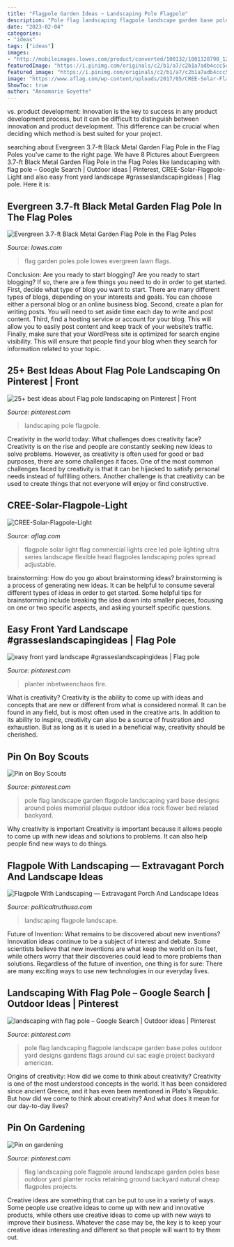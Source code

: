 ```yaml
---
title: "Flagpole Garden Ideas ~ Landscaping Pole Flagpole"
description: "Pole flag landscaping flagpole landscape garden base poles outdoor yard designs gardens flags around cul sac eagle project backyard american"
date: "2023-02-04"
categories:
- "ideas"
tags: ["ideas"]
images:
- "http://mobileimages.lowes.com/product/converted/100132/1001328790_12101970.jpg?size=pdhi"
featuredImage: "https://i.pinimg.com/originals/c2/b1/a7/c2b1a7adb4ccc5d40a8c8a4be1700862.jpg"
featured_image: "https://i.pinimg.com/originals/c2/b1/a7/c2b1a7adb4ccc5d40a8c8a4be1700862.jpg"
image: "https://www.aflag.com/wp-content/uploads/2017/05/CREE-Solar-Flagpole-Light.jpg"
ShowToc: true
author: "Annamarie Goyette"
---
```



vs. product development:
Innovation is the key to success in any product development process, but it can be difficult to distinguish between innovation and product development. This difference can be crucial when deciding which method is best suited for your project.

	

		
searching about Evergreen 3.7-ft Black Metal Garden Flag Pole in the Flag Poles you've came to the right page. We have 8 Pictures about Evergreen 3.7-ft Black Metal Garden Flag Pole in the Flag Poles like landscaping with flag pole – Google Search | Outdoor ideas | Pinterest, CREE-Solar-Flagpole-Light and also easy front yard landscape #grasseslandscapingideas | Flag pole. Here it is:
		
    
## Evergreen 3.7-ft Black Metal Garden Flag Pole In The Flag Poles

<img loading=lazy src="http://mobileimages.lowes.com/product/converted/100132/1001328790_12101970.jpg?size=pdhi" onerror="this.onerror=null;this.src='https://tse2.mm.bing.net/th?id=OIP.5LVsNZ3HjzZVnd5Q0FcYGAHaHa&amp;pid=15.1';" alt="Evergreen 3.7-ft Black Metal Garden Flag Pole in the Flag Poles">

_Source: lowes.com_

>flag garden poles pole lowes evergreen lawn flags. 

	

Conclusion: Are you ready to start blogging?
Are you ready to start blogging? If so, there are a few things you need to do in order to get started. First, decide what type of blog you want to start. There are many different types of blogs, depending on your interests and goals. You can choose either a personal blog or an online business blog. Second, create a plan for writing posts. You will need to set aside time each day to write and post content. Third, find a hosting service or account for your blog. This will allow you to easily post content and keep track of your website’s traffic. Finally, make sure that your WordPress site is optimized for search engine visibility. This will ensure that people find your blog when they search for information related to your topic.

    
## 25+ Best Ideas About Flag Pole Landscaping On Pinterest | Front

<img loading=lazy src="https://i.pinimg.com/736x/c6/a9/1c/c6a91c81e82df3ed9457939291d5128a.jpg" onerror="this.onerror=null;this.src='https://tse3.mm.bing.net/th?id=OIP.f62_o9PQw4JrbnrY0avRJgHaJ3&amp;pid=15.1';" alt="25+ best ideas about Flag pole landscaping on Pinterest | Front">

_Source: pinterest.com_

>landscaping pole flagpole. 

	

Creativity in the world today: What challenges does creativity face?
Creativity is on the rise and people are constantly seeking new ideas to solve problems. However, as creativity is often used for good or bad purposes, there are some challenges it faces. One of the most common challenges faced by creativity is that it can be hijacked to satisfy personal needs instead of fulfilling others. Another challenge is that creativity can be used to create things that not everyone will enjoy or find constructive.

    
## CREE-Solar-Flagpole-Light

<img loading=lazy src="https://www.aflag.com/wp-content/uploads/2017/05/CREE-Solar-Flagpole-Light.jpg" onerror="this.onerror=null;this.src='https://tse4.mm.bing.net/th?id=OIP.N1Aa3rRdCKQBFeWM1ibpggHaK6&amp;pid=15.1';" alt="CREE-Solar-Flagpole-Light">

_Source: aflag.com_

>flagpole solar light flag commercial lights cree led pole lighting ultra series landscape flexible head flagpoles landscaping poles spread adjustable. 

	

brainstorming: How do you go about brainstorming ideas?
brainstorming is a process of generating new ideas. It can be helpful to consume several different types of ideas in order to get started. Some helpful tips for brainstorming include breaking the idea down into smaller pieces, focusing on one or two specific aspects, and asking yourself specific questions.

    
## Easy Front Yard Landscape #grasseslandscapingideas | Flag Pole

<img loading=lazy src="https://i.pinimg.com/originals/5b/46/5f/5b465f4a3c203da02ab8509276efc23d.jpg" onerror="this.onerror=null;this.src='https://tse1.mm.bing.net/th?id=OIP.xh5Xg-S5xYAYHnqpegYJ8wHaLJ&amp;pid=15.1';" alt="easy front yard landscape #grasseslandscapingideas | Flag pole">

_Source: pinterest.com_

>planter inbetweenchaos fire. 

	

What is creativity?
Creativity is the ability to come up with ideas and concepts that are new or different from what is considered normal. It can be found in any field, but is most often used in the creative arts. In addition to its ability to inspire, creativity can also be a source of frustration and exhaustion. But as long as it is used in a beneficial way, creativity should be cherished.

    
## Pin On Boy Scouts

<img loading=lazy src="https://i.pinimg.com/originals/68/35/5e/68355e94ce06bd52f68c7da36d77d755.jpg" onerror="this.onerror=null;this.src='https://tse2.mm.bing.net/th?id=OIP.BGL90NQzXRiOh6uUOY3s5gHaEK&amp;pid=15.1';" alt="Pin on Boy Scouts">

_Source: pinterest.com_

>pole flag landscape garden flagpole landscaping yard base designs around poles memorial plaque outdoor idea rock flower bed related backyard. 

	

Why creativity is important
Creativity is important because it allows people to come up with new ideas and solutions to problems. It can also help people find new ways to do things.

    
## Flagpole With Landscaping — Extravagant Porch And Landscape Ideas

<img loading=lazy src="https://www.politicaltruthusa.com/wp-content/uploads/2017/07/Flagpole-With-Landscaping.jpg" onerror="this.onerror=null;this.src='https://tse3.mm.bing.net/th?id=OIP.v3k-doNt1L4ojTeu3XhE1QHaE7&amp;pid=15.1';" alt="Flagpole With Landscaping — Extravagant Porch And Landscape Ideas">

_Source: politicaltruthusa.com_

>landscaping flagpole landscape. 

	

Future of Invention: What remains to be discovered about new inventions?
Innovation ideas continue to be a subject of interest and debate. Some scientists believe that new inventions are what keep the world on its feet, while others worry that their discoveries could lead to more problems than solutions. Regardless of the future of invention, one thing is for sure: There are many exciting ways to use new technologies in our everyday lives.

    
## Landscaping With Flag Pole – Google Search | Outdoor Ideas | Pinterest

<img loading=lazy src="https://s-media-cache-ak0.pinimg.com/originals/87/ee/f5/87eef5e944083f706dd5ec3e8b9936d4.jpg" onerror="this.onerror=null;this.src='https://tse4.mm.bing.net/th?id=OIP.ihXuvJV1B0toj02xKLUdtAHaGT&amp;pid=15.1';" alt="landscaping with flag pole – Google Search | Outdoor ideas | Pinterest">

_Source: pinterest.com_

>pole flag landscaping flagpole landscape garden base poles outdoor yard designs gardens flags around cul sac eagle project backyard american. 

	

Origins of creativity: How did we come to think about creativity?
Creativity is one of the most understood concepts in the world. It has been considered since ancient Greece, and it has even been mentioned in Plato's Republic. But how did we come to think about creativity? And what does it mean for our day-to-day lives?

    
## Pin On Gardening

<img loading=lazy src="https://i.pinimg.com/originals/c2/b1/a7/c2b1a7adb4ccc5d40a8c8a4be1700862.jpg" onerror="this.onerror=null;this.src='https://tse1.mm.bing.net/th?id=OIP.i0v09biUKrR8FfO3NFze9gAAAA&amp;pid=15.1';" alt="Pin on gardening">

_Source: pinterest.com_

>flag landscaping pole flagpole around landscape garden poles base outdoor yard planter rocks retaining ground backyard natural cheap flagpoles projects. 

	

Creative ideas are something that can be put to use in a variety of ways. Some people use creative ideas to come up with new and innovative products, while others use creative ideas to come up with new ways to improve their business. Whatever the case may be, the key is to keep your creative ideas interesting and different so that people will want to try them out.

